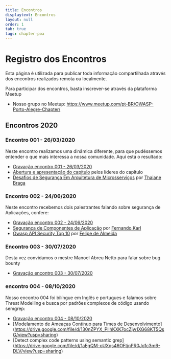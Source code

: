 ```yaml
---
title: Encontros
displaytext: Encontros
layout: null
order: 1
tab: true
tags: chapter-poa
---
```


# Registro dos Encontros

Esta página é utilizada para publicar toda informação compartilhada através dos encontros realizados remota ou localmente. 

Para participar dos encontros, basta inscrever-se através da plataforma Meetup 

* Nosso grupo no Meetup: <https://www.meetup.com/pt-BR/OWASP-Porto-Alegre-Chapter/>

## Encontros 2020
### Encontro 001 - 26/03/2020

Neste encontro realizamos uma dinâmica diferente, para que pudéssemos entender o que mais interessa a nossa comunidade. Aqui está o resultado: 

* [Gravação encontro 001 - 26/03/2020](https://drive.google.com/a/owasp.org/file/d/1rODY2---snzGHxDLgf7VAmymEWl1Z2Z_/view?usp=sharing)
* [Abertura e apresentação do capítulo](https://drive.google.com/a/owasp.org/file/d/1u8pVn8Lo0Nuz5n9NJBuBj3728CQW9YLf/view?usp=sharing) pelos líderes do capítulo
* [Desafios de Segurança Em Arquitetura de Microsserviços](https://drive.google.com/a/owasp.org/file/d/1j1xE2uturDNxTL24XdtFYwrintDmCE2z/view?usp=sharing) por [Thaiane Braga](https://www.linkedin.com/in/thaianebraga/)


### Encontro 002 - 24/06/2020

Neste encontro recebemos dois palestrantes falando sobre segurança de Aplicações, confere:

* [Gravação encontro 002 - 24/06/2020](https://drive.google.com/file/d/1up5Jz9I07tJdOEagfY--T34L-ffvlhoO/view?usp=sharing)
* [Segurança de Componentes de Aplicação](https://drive.google.com/file/d/1bQQCeUXO5GAtRVR5dH8tMlFoVJNrZ9Sb/view?usp=sharing) por [Fernando Karl](https://www.linkedin.com/in/fernandokarl/)
* [Owasp API Security Top 10](https://drive.google.com/file/d/19nxiQ90xf0vtK48mcr45yoCl0GSOdk5y/view?usp=sharing) por [Felipe de Almeida](https://www.linkedin.com/in/feliperalmeida/)

### Encontro 003 - 30/07/2020

Desta vez convidamos o mestre Manoel Abreu Netto para falar sobre bug bounty

* [Gravação encontro 003 - 30/07/2020](https://drive.google.com/file/d/1VlYkYjbwcL8Nat7geyFI-xrmYPSVSj9b/view?usp=sharing)

### encontro 004 - 08/10/2020

Nosso encontro 004 foi bilíngue em Inglês e portugues e falamos sobre Threat Modelling e busca por padrões complexos de código usando semgrep:

* [Gravação encontro 004 - 08/10/2020](https://drive.google.com/file/d/1c4e0hRUPNvGfM-FhxYofIPIym5YDMtBC/view?usp=sharing)
* [Modelamento de Ameaças Contínuo  para Times de Desenvolvimento] (https://drive.google.com/file/d/130nZPYX_PllhKXK7ocZjw1XG68KT5QsG/view?usp=sharing)
* [Detect complex code patterns using semantic grep] (https://drive.google.com/file/d/1aEgQM-oUXqs46OFtjnPR0Jo1c3m6-DLV/view?usp=sharing)

